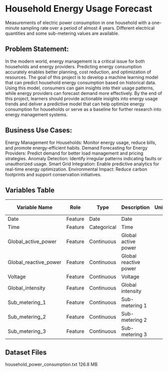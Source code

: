 # Household Energy Usage Forecast
Measurements of electric power consumption in one household with a one-minute sampling rate over a period of almost 4 years. Different electrical quantities and some sub-metering values are available.

## Problem Statement:

In the modern world, energy management is a critical issue for both households and energy providers. Predicting energy consumption accurately enables better planning, cost reduction, and optimization of resources. The goal of this project is to develop a machine learning model that can predict household energy consumption based on historical data. Using this model, consumers can gain insights into their usage patterns, while energy providers can forecast demand more effectively.
By the end of this project, learners should provide actionable insights into energy usage trends and deliver a predictive model that can help optimize energy consumption for households or serve as a baseline for further research into energy management systems.

## Business Use Cases:

Energy Management for Households: Monitor energy usage, reduce bills, and promote energy-efficient habits.
Demand Forecasting for Energy Providers: Predict demand for better load management and pricing strategies.
Anomaly Detection: Identify irregular patterns indicating faults or unauthorized usage.
Smart Grid Integration: Enable predictive analytics for real-time energy optimization.
Environmental Impact: Reduce carbon footprints and support conservation initiatives.

## Variables Table

| Variable Name          | Role     | Type         | Description                                     | Units | Missing Values |
|--------------------------|----------|--------------|-------------------------------------------------|-------|----------------|
| Date                     | Feature  | Date         | Date                                            |       | no             |
| Time                     | Feature  | Categorical  | Time                                            |       | no             |
| Global_active_power      | Feature  | Continuous   | Global active power                             |       | no             |
| Global_reactive_power    | Feature  | Continuous   | Global reactive power                           |       | no             |
| Voltage                  | Feature  | Continuous   | Voltage                                         |       | no             |
| Global_intensity         | Feature  | Continuous   | Global intensity                                |       | no             |
| Sub_metering_1           | Feature  | Continuous   | Sub-metering 1                                  |       | no             |
| Sub_metering_2           | Feature  | Continuous   | Sub-metering 2                                  |       | no             |
| Sub_metering_3           | Feature  | Continuous   | Sub-metering 3                                  |       | no             |

## Dataset Files
household_power_consumption.txt	                           126.8 MB
